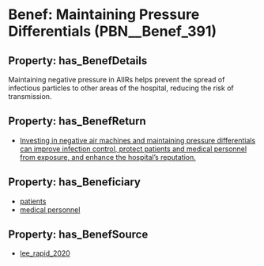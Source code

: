# Benef: __Maintaining Pressure Differentials__ (PBN__Benef_391)

## Property: has_BenefDetails

Maintaining negative pressure in AIIRs helps prevent the spread of infectious particles to other areas of the hospital, reducing the risk of transmission.

## Property: has_BenefReturn

* [Investing in negative air machines and maintaining pressure differentials can improve infection control, protect patients and medical personnel from exposure, and enhance the hospital’s reputation.](../BenefReturn/PBN__BenefReturn_419)

## Property: has_Beneficiary

* [patients](../Stakeholder/PBN__Stakeholder_31)
* [medical personnel](../Stakeholder/PBN__Stakeholder_184)

## Property: has_BenefSource

* [lee_rapid_2020](../Article/PBN__Article_77)

